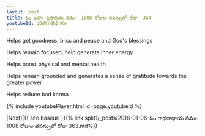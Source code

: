 ```yaml
---
layout: post
title: ఓం బహు ప్రసాదయ నమః- 1008 రోజుల తపస్సులో రోజు  364
youtubeId: gDdtr0hDnKo
---
```

 
 
Helps get goodness, bliss and peace and God's blessings
 
Helps remain focused, help generate inner energy 
 
Helps boost physical and mental health 
 
Helps remain grounded and generates a sense of gratitude towards the greater power 
 
Helps reduce bad karma
 
 
 
 


{% include youtubePlayer.html id=page.youtubeId %}
 
[Next]({{ site.baseurl }}{% link  split1/_posts/2018-01-06-ఓం గాథగాథాయ నమః- 1008 రోజుల తపస్సులో రోజు  363.md%})
 
